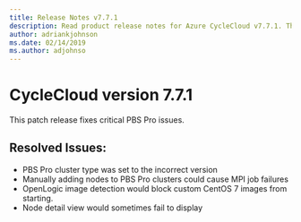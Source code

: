 ```yaml
---
title: Release Notes v7.7.1
description: Read product release notes for Azure CycleCloud v7.7.1. This patch release fixes critical PBS Pro issues.
author: adriankjohnson
ms.date: 02/14/2019
ms.author: adjohnso
---
```


# CycleCloud version 7.7.1

This patch release fixes critical PBS Pro issues.

## Resolved Issues:
 * PBS Pro cluster type was set to the incorrect version
 * Manually adding nodes to PBS Pro clusters could cause MPI job failures
 * OpenLogic image detection would block custom CentOS 7 images from starting.
 * Node detail view would sometimes fail to display
